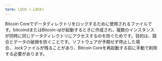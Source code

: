 ```yaml
---
term: LOCK (.LOCK)
---
```


Bitcoin Coreでデータディレクトリをロックするために使用されるファイルです。bitcoindまたはBitcoin-qtが起動するときに作成され、複数のインスタンスが同時に同じデータディレクトリにアクセスするのを防ぐためです。目的は、競合とデータの破損を防ぐことです。ソフトウェアが予期せず停止した場合、.lockファイルが残ることがあり、Bitcoin Coreを再起動する前に手動で削除する必要があります。